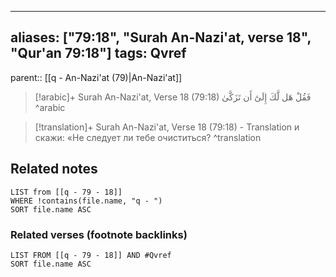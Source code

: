
---
aliases: ["79:18", "Surah An-Nazi'at, verse 18", "Qur'an 79:18"]
tags: Qvref
---

parent:: [[q - An-Nazi'at (79)|An-Nazi'at]]

> [!arabic]+ Surah An-Nazi'at, Verse 18 (79:18)
> <span class="quran-arabic">فَقُلْ هَل لَّكَ إِلَىٰٓ أَن تَزَكَّىٰ</span>
^arabic

> [!translation]+ Surah An-Nazi'at, Verse 18 (79:18) - Translation
> и скажи: «Не следует ли тебе очиститься?
^translation



## Related notes
```dataview
LIST from [[q - 79 - 18]]
WHERE !contains(file.name, "q - ")
SORT file.name ASC
```

### Related verses (footnote backlinks)
```dataview
LIST FROM [[q - 79 - 18]] AND #Qvref
SORT file.name ASC
```

